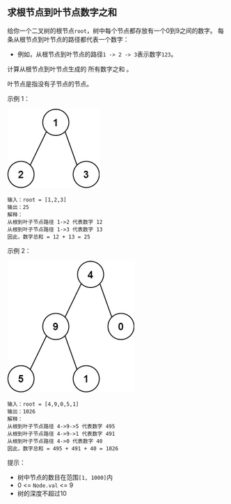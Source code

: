 ## 求根节点到叶节点数字之和

给你一个二叉树的根节点`root`，树中每个节点都存放有一个0到9之间的数字。
每条从根节点到叶节点的路径都代表一个数字：

* 例如，从根节点到叶节点的路径`1 -> 2 -> 3`表示数字`123`。

计算从根节点到叶节点生成的 所有数字之和 。

叶节点是指没有子节点的节点。



示例 1：

![img.png](../images/129.sum-root-to-leaf-numbers.png)

```
输入：root = [1,2,3]
输出：25
解释：
从根到叶子节点路径 1->2 代表数字 12
从根到叶子节点路径 1->3 代表数字 13
因此，数字总和 = 12 + 13 = 25
```

示例 2：

![img.png](../images/129.sum-root-to-leaf-numbers_1.png)
```
输入：root = [4,9,0,5,1]
输出：1026
解释：
从根到叶子节点路径 4->9->5 代表数字 495
从根到叶子节点路径 4->9->1 代表数字 491
从根到叶子节点路径 4->0 代表数字 40
因此，数字总和 = 495 + 491 + 40 = 1026
```

提示：

* 树中节点的数目在范围`[1, 1000]`内
* 0 <= `Node.val` <= 9
* 树的深度不超过10